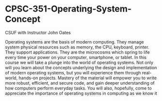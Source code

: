 # CPSC-351-Operating-System-Concept
CSUF with Instructor John Oates

Operating systems are the basis of modern computing. They manage system physical resources such
as memory, the CPU, keyboard, printer. They support applications. They are the microcosms which
spring to life every time your power on your computer, smartphone, or tablet.
In this course we will take a plunge into the world of operating systems. Not only will you learn about
the concepts underlying the design and implementation of modern operating systems, but you will
experience them through real-world, hands-on projects. Mastery of the material will empower you to
write more robust, efficient, and secure code, and gain deeper understanding of how computers perform
everyday tasks. You will also, hopefully, come to appreciate the importance of operating systems in
computing as we know it
